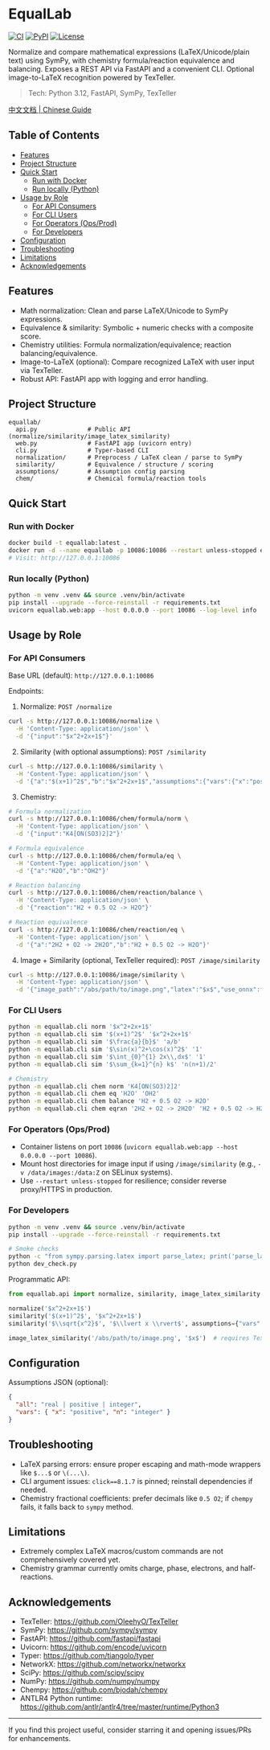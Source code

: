 # EqualLab

[![CI](https://github.com/OWNER/EqualLab/actions/workflows/ci.yml/badge.svg)](https://github.com/OWNER/EqualLab/actions)
[![PyPI](https://img.shields.io/pypi/v/equallab.svg)](https://pypi.org/project/equallab/)
[![License](https://img.shields.io/badge/License-MIT-green.svg)](./LICENSE)

Normalize and compare mathematical expressions (LaTeX/Unicode/plain text) using SymPy, with chemistry formula/reaction equivalence and balancing. Exposes a REST API via FastAPI and a convenient CLI. Optional image-to-LaTeX recognition powered by TexTeller.

> Tech: Python 3.12, FastAPI, SymPy, TexTeller

[中文文档 | Chinese Guide](./README.zh-CN.md)

## Table of Contents
- [Features](#features)
- [Project Structure](#project-structure)
- [Quick Start](#quick-start)
  - [Run with Docker](#run-with-docker)
  - [Run locally (Python)](#run-locally-python)
- [Usage by Role](#usage-by-role)
  - [For API Consumers](#for-api-consumers)
  - [For CLI Users](#for-cli-users)
  - [For Operators (Ops/Prod)](#for-operators-opsprod)
  - [For Developers](#for-developers)
- [Configuration](#configuration)
- [Troubleshooting](#troubleshooting)
- [Limitations](#limitations)
- [Acknowledgements](#acknowledgements)

## Features
- Math normalization: Clean and parse LaTeX/Unicode to SymPy expressions.
- Equivalence & similarity: Symbolic + numeric checks with a composite score.
- Chemistry utilities: Formula normalization/equivalence; reaction balancing/equivalence.
- Image-to-LaTeX (optional): Compare recognized LaTeX with user input via TexTeller.
- Robust API: FastAPI app with logging and error handling.

## Project Structure
```
equallab/
  api.py              # Public API (normalize/similarity/image_latex_similarity)
  web.py              # FastAPI app (uvicorn entry)
  cli.py              # Typer-based CLI
  normalization/      # Preprocess / LaTeX clean / parse to SymPy
  similarity/         # Equivalence / structure / scoring
  assumptions/        # Assumption config parsing
  chem/               # Chemical formula/reaction tools
```

## Quick Start

### Run with Docker
```bash
docker build -t equallab:latest .
docker run -d --name equallab -p 10086:10086 --restart unless-stopped equallab:latest
# Visit: http://127.0.0.1:10086
```

### Run locally (Python)
```bash
python -m venv .venv && source .venv/bin/activate
pip install --upgrade --force-reinstall -r requirements.txt
uvicorn equallab.web:app --host 0.0.0.0 --port 10086 --log-level info
```

## Usage by Role

### For API Consumers
Base URL (default): `http://127.0.0.1:10086`

Endpoints:

1) Normalize: `POST /normalize`
```bash
curl -s http://127.0.0.1:10086/normalize \
  -H 'Content-Type: application/json' \
  -d '{"input":"$x^2+2x+1$"}'
```

2) Similarity (with optional assumptions): `POST /similarity`
```bash
curl -s http://127.0.0.1:10086/similarity \
  -H 'Content-Type: application/json' \
  -d '{"a":"$(x+1)^2$","b":"$x^2+2x+1$","assumptions":{"vars":{"x":"positive"}}}'
```

3) Chemistry:
```bash
# Formula normalization
curl -s http://127.0.0.1:10086/chem/formula/norm \
  -H 'Content-Type: application/json' \
  -d '{"input":"K4[ON(SO3)2]2"}'

# Formula equivalence
curl -s http://127.0.0.1:10086/chem/formula/eq \
  -H 'Content-Type: application/json' \
  -d '{"a":"H2O","b":"OH2"}'

# Reaction balancing
curl -s http://127.0.0.1:10086/chem/reaction/balance \
  -H 'Content-Type: application/json' \
  -d '{"reaction":"H2 + 0.5 O2 -> H2O"}'

# Reaction equivalence
curl -s http://127.0.0.1:10086/chem/reaction/eq \
  -H 'Content-Type: application/json' \
  -d '{"a":"2H2 + O2 -> 2H2O","b":"H2 + 0.5 O2 -> H2O"}'
```

4) Image + Similarity (optional, TexTeller required): `POST /image/similarity`
```bash
curl -s http://127.0.0.1:10086/image/similarity \
  -H 'Content-Type: application/json' \
  -d '{"image_path":"/abs/path/to/image.png","latex":"$x$","use_onnx":false}'
```

### For CLI Users
```bash
python -m equallab.cli norm '$x^2+2x+1$'
python -m equallab.cli sim '$(x+1)^2$' '$x^2+2x+1$'
python -m equallab.cli sim '$\frac{a}{b}$' 'a/b'
python -m equallab.cli sim '$\sin(x)^2+\cos(x)^2$' '1'
python -m equallab.cli sim '$\int_{0}^{1} 2x\\,dx$' '1'
python -m equallab.cli sim '$\sum_{k=1}^{n} k$' 'n(n+1)/2'

# Chemistry
python -m equallab.cli chem norm 'K4[ON(SO3)2]2'
python -m equallab.cli chem eq 'H2O' 'OH2'
python -m equallab.cli chem balance 'H2 + 0.5 O2 -> H2O'
python -m equallab.cli chem eqrxn '2H2 + O2 -> 2H2O' 'H2 + 0.5 O2 -> H2O'
```

### For Operators (Ops/Prod)
- Container listens on port `10086` (`uvicorn equallab.web:app --host 0.0.0.0 --port 10086`).
- Mount host directories for image input if using `/image/similarity` (e.g., `-v /data/images:/data:Z` on SELinux systems).
- Use `--restart unless-stopped` for resilience; consider reverse proxy/HTTPS in production.

### For Developers
```bash
python -m venv .venv && source .venv/bin/activate
pip install --upgrade --force-reinstall -r requirements.txt

# Smoke checks
python -c "from sympy.parsing.latex import parse_latex; print('parse_latex_ok')"
python dev_check.py
```

Programmatic API:
```python
from equallab.api import normalize, similarity, image_latex_similarity

normalize('$x^2+2x+1$')
similarity('$(x+1)^2$', '$x^2+2x+1$')
similarity('$\\sqrt{x^2}$', '$\\lvert x \\rvert$', assumptions={"vars":{"x":"positive"}})

image_latex_similarity('/abs/path/to/image.png', '$x$')  # requires TexTeller
```

## Configuration
Assumptions JSON (optional):
```json
{
  "all": "real | positive | integer",
  "vars": { "x": "positive", "n": "integer" }
}
```

## Troubleshooting
- LaTeX parsing errors: ensure proper escaping and math-mode wrappers like `$...$` or `\(...\)`.
- CLI argument issues: `click==8.1.7` is pinned; reinstall dependencies if needed.
- Chemistry fractional coefficients: prefer decimals like `0.5 O2`; if `chempy` fails, it falls back to `sympy` method.

## Limitations
- Extremely complex LaTeX macros/custom commands are not comprehensively covered yet.
- Chemistry grammar currently omits charge, phase, electrons, and half-reactions.

## Acknowledgements
- TexTeller: https://github.com/OleehyO/TexTeller
- SymPy: https://github.com/sympy/sympy
- FastAPI: https://github.com/fastapi/fastapi
- Uvicorn: https://github.com/encode/uvicorn
- Typer: https://github.com/tiangolo/typer
- NetworkX: https://github.com/networkx/networkx
- SciPy: https://github.com/scipy/scipy
- NumPy: https://github.com/numpy/numpy
- Chempy: https://github.com/bjodah/chempy
- ANTLR4 Python runtime: https://github.com/antlr/antlr4/tree/master/runtime/Python3

---

If you find this project useful, consider starring it and opening issues/PRs for enhancements.


